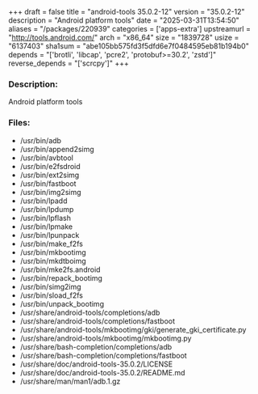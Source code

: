 +++
draft = false
title = "android-tools 35.0.2-12"
version = "35.0.2-12"
description = "Android platform tools"
date = "2025-03-31T13:54:50"
aliases = "/packages/220939"
categories = ['apps-extra']
upstreamurl = "http://tools.android.com/"
arch = "x86_64"
size = "1839728"
usize = "6137403"
sha1sum = "abe105bb575fd3f5dfd6e7f0484595eb81b194b0"
depends = "['brotli', 'libcap', 'pcre2', 'protobuf>=30.2', 'zstd']"
reverse_depends = "['scrcpy']"
+++
### Description: 
Android platform tools

### Files: 
* /usr/bin/adb
* /usr/bin/append2simg
* /usr/bin/avbtool
* /usr/bin/e2fsdroid
* /usr/bin/ext2simg
* /usr/bin/fastboot
* /usr/bin/img2simg
* /usr/bin/lpadd
* /usr/bin/lpdump
* /usr/bin/lpflash
* /usr/bin/lpmake
* /usr/bin/lpunpack
* /usr/bin/make_f2fs
* /usr/bin/mkbootimg
* /usr/bin/mkdtboimg
* /usr/bin/mke2fs.android
* /usr/bin/repack_bootimg
* /usr/bin/simg2img
* /usr/bin/sload_f2fs
* /usr/bin/unpack_bootimg
* /usr/share/android-tools/completions/adb
* /usr/share/android-tools/completions/fastboot
* /usr/share/android-tools/mkbootimg/gki/generate_gki_certificate.py
* /usr/share/android-tools/mkbootimg/mkbootimg.py
* /usr/share/bash-completion/completions/adb
* /usr/share/bash-completion/completions/fastboot
* /usr/share/doc/android-tools-35.0.2/LICENSE
* /usr/share/doc/android-tools-35.0.2/README.md
* /usr/share/man/man1/adb.1.gz
